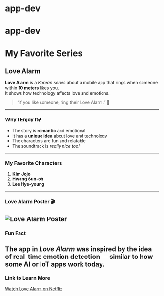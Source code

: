 # app-dev
# app-dev
# My Favorite Series
## Love Alarm  
**Love Alarm** is a *Korean series* about a mobile app that rings when someone within **10 meters** likes you.  
It shows how technology affects love and emotions.  
> “If you like someone, ring their Love Alarm.” 💌
---
### Why I Enjoy It💕
- The story is **romantic** and emotional  
- It has a **unique idea** about love and technology  
- The characters are fun and relatable  
- The soundtrack is *really nice too!* 
---
### My Favorite Characters
1. **Kim Jojo**
2. **Hwang Sun-oh**
3. **Lee Hye-young**
---
### Love Alarm Poster 🎬
![Love Alarm Poster](lovealarmposter.jpg)
---
### Fun Fact 
The app in *Love Alarm* was inspired by the idea of **real-time emotion detection** — similar to how some **AI or IoT apps** work today.
---
### Link to Learn More
[Watch Love Alarm on Netflix](https://www.netflix.com/ph-en/title/80168068)  
